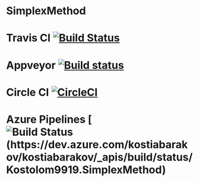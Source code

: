 # SimplexMethod 
# Travis CI [![Build Status](https://travis-ci.org/Kostolom9919/SimplexMethod.svg?branch=master)](https://travis-ci.org/Kostolom9919/SimplexMethod)
# Appveyor [![Build status](https://ci.appveyor.com/api/projects/status/kqrdbsolwo9ol13k?svg=true)](https://ci.appveyor.com/project/Kostolom9919/simplexmethod)
# Circle CI [![CircleCI](https://circleci.com/gh/Kostolom9919/SimplexMethod.svg?style=svg)](https://circleci.com/gh/Kostolom9919/SimplexMethod)
# Azure Pipelines [![Build Status (https://dev.azure.com/kostiabarakov/kostiabarakov/_apis/build/status/Kostolom9919.SimplexMethod)](https://dev.azure.com/kostiabarakov/kostiabarakov/_build/latest?definitionId=1)
